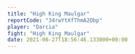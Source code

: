 ```yaml
---
title: "High King Maulgar"
reportCode: "34rwYtXfThmA2Dbp"
player: "Darcia"
fight: "High King Maulgar"
date: 2021-06-27T18:56:46.133000+00:00
---
```

